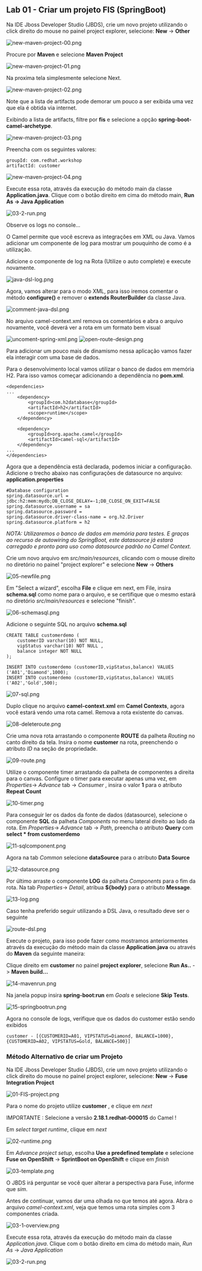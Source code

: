 ## Lab 01 - Criar um projeto FIS (SpringBoot)

Na IDE Jboss Developer Studio (JBDS), crie um novo projeto utilizando o click direito do mouse no painel project explorer, selecione: **New** -> **Other**

![new-maven-project-00.png](./img/new-maven-project-00.png)

Procure por **Maven** e selecione **Maven Project**

![new-maven-project-01.png](./img/new-maven-project-01.png)

Na proxima tela simplesmente selecione Next.

![new-maven-project-02.png](./img/new-maven-project-02.png)

Note que a lista de artifacts pode demorar um pouco a ser exibida uma vez que ela é obtida via internet.

Exibindo a lista de artifacts, filtre por **fis** e selecione a opção **spring-boot-camel-archetype**.

![new-maven-project-03.png](./img/new-maven-project-03.png)

Preencha com os seguintes valores:

	groupId: com.redhat.workshop
	artifactId: customer

![new-maven-project-04.png](./img/new-maven-project-04.png)

Execute essa rota, através da execução do método main da classe **Application.java**. Clique com o botão direito em cima do método main, **Run As -> Java Application**

![03-2-run.png](./img/run-java-application.png)

Observe os logs no console...

O Camel permite que você escreva as integrações em XML ou Java. Vamos adicionar um componente de log para mostrar um pouquinho de como é a utilização.

Adicione o componente de log na Rota (Utilize o auto complete) e execute novamente.

![java-dsl-log.png](./img/java-dsl-log.png)

Agora, vamos alterar para o modo XML, para isso iremos comentar o método **configure()** e remover o **extends RouterBuilder** da classe Java.

![comment-java-dsl.png](./img/comment-java-dsl.png)

No arquivo camel-context.xml remova os comentários e abra o arquivo novamente, você deverá ver a rota em um formato bem visual

![uncoment-spring-xml.png](./img/uncomment-spring-xml.png)
![open-route-design.png](./img/open-route-design.png)

Para adicionar um pouco mais de dinamismo nessa aplicação vamos fazer ela interagir com uma base de dados.

Para o desenvolvimento local vamos utilizar o banco de dados em memória H2. Para isso vamos começar adicionando a dependência no **pom.xml**.

	<dependencies>
	...
		<dependency>
			<groupId>com.h2database</groupId>
			<artifactId>h2</artifactId>
			<scope>runtime</scope>
		</dependency>
		
		<dependency>
			<groupId>org.apache.camel</groupId>
			<artifactId>camel-sql</artifactId>
		</dependency>
	...
	</dependencies>

Agora que a dependência está declarada, podemos iniciar a configuração. Adicione o trecho abaixo nas configurações de datasource no arquivo: **application.properties**

	#Database configuration
	spring.datasource.url = jdbc:h2:mem:mydb;DB_CLOSE_DELAY=-1;DB_CLOSE_ON_EXIT=FALSE
	spring.datasource.username = sa
	spring.datasource.password = 
	spring.datasource.driver-class-name = org.h2.Driver
	spring.datasource.platform = h2

*NOTA: Utilizaremos o banco de dados em memória para testes. E graças ao recurso de autowiring do SpringBoot, este datasource já estará carregado e pronto para uso como datasource padrão no Camel Context.*

Crie um novo arquivo em *src/main/resources*, clicando com o mouse direito no diretório no painel "project explorer" e selecione **New** -> **Others**

![05-newfile.png](./img/05-newfile.png)

Em "Select a wizard", escolha **File** e clique em next, 
em File, insira **schema.sql** como nome para o arquivo, e se certifique que o mesmo estará no diretório *src/main/resources* e selecione "finish".

![06-schemasql.png](./img/06-schemasql.png)

Adicione o seguinte SQL no arquivo **schema.sql**

	CREATE TABLE customerdemo (
		customerID varchar(10) NOT NULL,
		vipStatus varchar(10) NOT NULL ,
		balance integer NOT NULL
	);

	INSERT INTO customerdemo (customerID,vipStatus,balance) VALUES ('A01','Diamond',1000);
	INSERT INTO customerdemo (customerID,vipStatus,balance) VALUES ('A02','Gold',500);

![07-sql.png](./img/07-schema-sql.png)

Duplo clique no arquivo **camel-context.xml** em **Camel Contexts**, agora você estará vendo uma rota camel. Remova a rota existente do canvas.

![08-deleteroute.png](./img/08-deleteroute.png)

Crie uma nova rota arrastando o componente **ROUTE** da palheta *Routing* no canto direito da tela. Insira o nome **customer** na rota, preenchendo o atributo *ID* na seção de propriedade.

![09-route.png](./img/09-route.png)

Utilize o componente timer arrastando da palheta de componentes a direita para o canvas. Configure o timer para executar apenas uma vez, em *Properties*-> *Advance* tab -> *Consumer* , insira o valor **1** para o atríbuto **Repeat Count**

![10-timer.png](./img/10-timer.png)

Para conseguir ler os dados da fonte de dados (datasource), selecione o componente **SQL** da palheta *Components* no menu lateral direito ao lado da rota. Em *Properties*-> *Advance* tab -> *Path*, preencha o atributo **Query** com **select * from customerdemo** 

![11-sqlcomponent.png](./img/11-sqlcomponent.png)

Agora na tab *Common* selecione **dataSource** para o atributo **Data Source**

![12-datasource.png](./img/12-datasource.png)

Por último arraste o componente **LOG** da palheta *Components* para o fim da rota. Na tab *Properties*-> *Detail*, atribua **${body}** para  o atributo **Message**.

![13-log.png](./img/13-log.png)

Caso tenha preferido seguir utilizando a DSL Java, o resultado deve ser o seguinte

![route-dsl.png](./img/route-dsl.png)

Execute o projeto, para isso pode fazer como mostramos anteriormentes através da execução do método main da classe **Application.java** ou através do **Maven** da seguinte maneira:

Clique direito em **customer** no painel **project explorer**, selecione **Run As..** -> **Maven build...** 

![14-mavenrun.png](./img/14-mavenrun.png)

Na janela popup insira **spring-boot:run** em *Goals* e selecione **Skip Tests**.

![15-springbootrun.png](./img/15-springbootrun.png)

Agora no console de logs, verifique que os dados do customer estão sendo exibidos

	customer - [{CUSTOMERID=A01, VIPSTATUS=Diamond, BALANCE=1000}, {CUSTOMERID=A02, VIPSTATUS=Gold, BALANCE=500}]


### Método Alternativo de criar um Projeto

Na IDE Jboss Developer Studio (JBDS), crie um novo projeto utilizando o click direito do mouse no painel project explorer, selecione: **New** -> **Fuse Integration Project**

![01-FIS-project.png](./img/01-FIS-project.png)

Para o nome do projeto utilize **customer** , e clique em *next*

IMPORTANTE : Selecione a versão **2.18.1.redhat-000015** do Camel !

Em *select target runtime*, clique em *next*

![02-runtime.png](./img/02-runtime.png)

Em *Advance project setup*, escolha **Use a predefined template** e selecione **Fuse on OpenShift** -> **SprintBoot on OpenShift** e clique em *finish*

![03-template.png](./img/03-template.png)

O JBDS irá perguntar se você quer alterar a perspectiva para Fuse, informe que *sim*.

Antes de continuar, vamos dar uma olhada no que temos até agora. Abra o arquivo *camel-context.xml*, veja que temos uma rota simples com 3 componentes criada.

![03-1-overview.png](./img/03-1-overview.png)

Execute essa rota, através da execução do método main da classe *Application.java*. Clique com o botão direito em cima do método main, *Run As* -> *Java Application*

![03-2-run.png](./img/03-2-run.png)